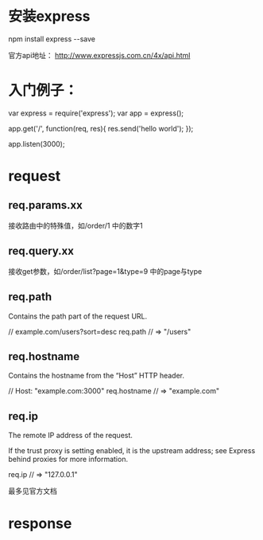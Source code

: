 
安装express
===============
npm install express --save

官方api地址：
http://www.expressjs.com.cn/4x/api.html



入门例子：
===============
var express = require('express');
var app = express();

app.get('/', function(req, res){
  res.send('hello world');
});

app.listen(3000);



request
===============
req.params.xx
---------------
接收路由中的特殊值，如/order/1 中的数字1


req.query.xx
---------------
接收get参数，如/order/list?page=1&type=9 中的page与type


req.path
---------------
Contains the path part of the request URL.

// example.com/users?sort=desc
req.path
// => "/users"


req.hostname
---------------
Contains the hostname from the “Host” HTTP header.

// Host: "example.com:3000"
req.hostname
// => "example.com"


req.ip
---------------
The remote IP address of the request.

If the trust proxy is setting enabled, it is the upstream address; see Express behind proxies for more information.

req.ip
// => "127.0.0.1"


最多见官方文档



response
===============










